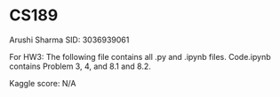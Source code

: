 # CS189
Arushi Sharma
SID: 3036939061

For HW3:
The following file contains all .py and .ipynb files.
Code.ipynb contains Problem 3, 4, and 8.1 and 8.2. 


Kaggle score: N/A
